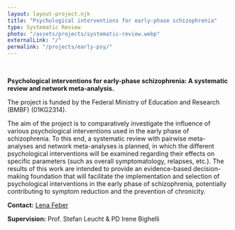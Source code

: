 ```yaml
---
layout: layout-project.njk
title: "Psychological interventions for early-phase schizophrenia"
type: Systematic Review
photo: "/assets/projects/systematic-review.webp"
externalLink: "/"
permalink: "/projects/early-psy/"
---
```


<br>

**Psychological interventions for early-phase schizophrenia: A systematic review and network meta-analysis.**

The project is funded by the Federal Ministry of Education and Research (BMBF) (01KG2314). 

The aim of the project is to comparatively investigate the influence of various psychological interventions used in the early phase of schizophrenia. To this end, a systematic review with pairwise meta-analyses and network meta-analyses is planned, in which the different psychological interventions will be examined regarding their effects on specific parameters (such as overall symptomatology, relapses, etc.). The results of this work are intended to provide an evidence-based decision-making foundation that will facilitate the implementation and selection of psychological interventions in the early phase of schizophrenia, potentially contributing to symptom reduction and the prevention of chronicity.

**Contact:** [Lena Feber](/team/lena-feber/)

**Supervision:** Prof. Stefan Leucht & PD Irene Bighelli



